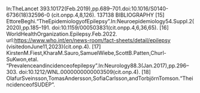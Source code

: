 In:TheLancet 393.10172(Feb.2019),pp.689–701.doi:10.1016/S0140-6736(18)32596-0
(cit.onpp.4,8,126).
137138 BIBLIOGRAPHY
[15] EttoreBeghi.“TheEpidemiologyofEpilepsy”.In:Neuroepidemiology54.Suppl.2(2020),pp.185–191.
doi:10.1159/000503831(cit.onpp.4,6,36,65).
[16] WorldHealthOrganization.Epilepsy.Feb.2022.
url:https://www.who.int/en/news-room/fact-sheets/detail/epilepsy
(visitedonJune11,2023)(cit.onp.4).
[17] KirstenM.Fiest,KharaM.Sauro,SamuelWiebe,ScottB.Patten,Churl-SuKwon,etal.
“Prevalenceandincidenceofepilepsy”.In:Neurology88.3(Jan.2017),pp.296–303.
doi:10.1212/WNL.0000000000003509(cit.onp.4).
[18] OlafurSveinsson,TomasAndersson,SofiaCarlsson,andTorbjörnTomson.“TheincidenceofSUDEP”.